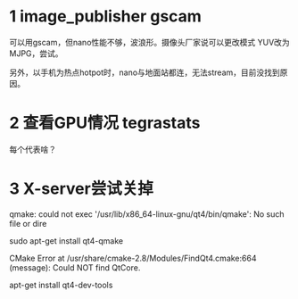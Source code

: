 # 1 image_publisher gscam
可以用gscam，但nano性能不够，波浪形。摄像头厂家说可以更改模式 YUV改为MJPG，尝试。

另外，以手机为热点hotpot时，nano与地面站都连，无法stream，目前没找到原因。

# 2 查看GPU情况 tegrastats

每个代表啥？

# 3 X-server尝试关掉



qmake: could not exec '/usr/lib/x86_64-linux-gnu/qt4/bin/qmake': No such file or dire

sudo apt-get install qt4-qmake


CMake Error at /usr/share/cmake-2.8/Modules/FindQt4.cmake:664 (message):
  Could NOT find QtCore.  
  
  apt-get install qt4-dev-tools


  
  
